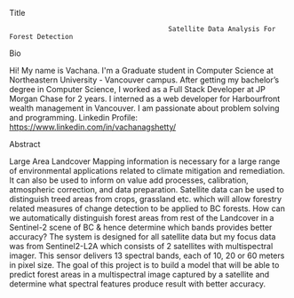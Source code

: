 Title

                                            Satellite Data Analysis For Forest Detection

Bio

 Hi! My name is Vachana. I'm a Graduate student in Computer Science at Northeastern University - Vancouver campus. After getting my bachelor’s degree in Computer Science, I worked as a Full Stack Developer at JP Morgan Chase for 2 years. I interned as a web developer for Harbourfront wealth management in Vancouver. I am passionate about problem solving and programming. 
Linkedin Profile: https://www.linkedin.com/in/vachanagshetty/

Abstract

Large Area Landcover Mapping information is necessary for a large range of environmental applications related to climate mitigation and remediation. It can also be used to inform on value add processes, calibration, atmospheric correction, and data preparation. Satellite data can be used to distinguish treed areas from crops, grassland etc.  which will allow forestry related measures of change detection to be applied to BC forests. How can we automatically distinguish forest areas from rest of the Landcover in a Sentinel-2 scene of BC & hence determine which bands provides better accuracy? The system is designed for all satellite data but my focus data was from Sentinel2-L2A which consists of 2 satellites with multispectral imager. This sensor delivers 13 spectral bands, each of 10, 20 or 60 meters  in pixel size. The goal of this project is to build a model that will be able to predict forest areas in a multispectral image captured by a satellite and determine what spectral features produce result with better accuracy.
